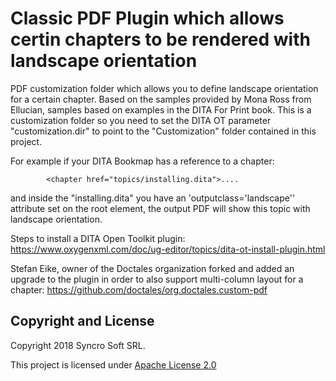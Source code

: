 # Classic PDF Plugin which allows certin chapters to be rendered with landscape orientation
PDF customization folder which allows you to define landscape orientation for a certain chapter. Based on the samples provided by Mona Ross from Ellucian, samples based on examples in the DITA For Print book.
This is a customization folder so you need to set the DITA OT parameter "customization.dir" to point to the "Customization" folder contained in this project.

For example if your DITA Bookmap has a reference to a chapter:

            <chapter href="topics/installing.dita">....
            
and inside the "installing.dita" you have an 'outputclass='landscape'' attribute set on the root element, the output PDF will show this topic with landscape orientation.

Steps to install a DITA Open Toolkit plugin: https://www.oxygenxml.com/doc/ug-editor/topics/dita-ot-install-plugin.html

Stefan Eike, owner of the Doctales organization forked and added an upgrade to the plugin in order to also support multi-column layout for a chapter:
https://github.com/doctales/org.doctales.custom-pdf

Copyright and License
---------------------
Copyright 2018 Syncro Soft SRL.

This project is licensed under [Apache License 2.0](https://github.com/oxygenxml/dita-classic-pdf-landscape-sample/blob/master/LICENSE)
